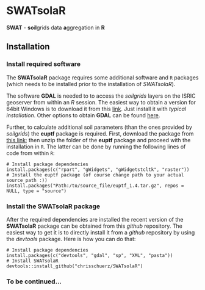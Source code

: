 # SWATsolaR
**SWAT** - **so**i**l**grids data **a**ggregation in **R**


## Installation

### Install required software
The **SWATsolaR** package requires some additional software and `R` packages (which needs to be installed prior to the installation of *SWATsolaR*). 

The software **GDAL** is needed to to access the *soilgrids* layers on the ISRIC geoserver from within an *R* session. The easiest way to obtain a version for 64bit Windows is to download it from this [link](http://download.gisinternals.com/sdk/downloads/release-1800-x64-gdal-2-1-3-mapserver-7-0-4/gdal-201-1800-x64-core.msi). Just install it with *typical installation*. Other options to obtain **GDAL** can be found [here](https://trac.osgeo.org/gdal/wiki/DownloadingGdalBinaries).

Further, to calculate additional soil parameters (than the ones provided by *soilgrids*) the **euptf** package is required. First, download the package from [this link](http://eusoils.jrc.ec.europa.eu/public_path/shared_folder/themes/euptf.zip); then  unzip the folder of the **euptf** package and proceed with the installation in `R`. The latter can be done by running the following lines of code from within `R`:
```{r}
# Install package dependencies
install.packages(c("rpart", "gWidgets", "gWidgetstcltk", "raster"))
# Install the euptf package (of course change path to your actual source path :))
install.packages("Path:/to/source_file/euptf_1.4.tar.gz", repos = NULL, type = "source")
```

### Install the SWATsolaR package
After the required dependencies are installed the recent version of the **SWATsolaR** package can be obtained from this *github* repository. The easiest way to get it is to directly install it from a *github* repository by using the *devtools* package. Here is how you can do that:
```{r}
# Install package dependencies
install.packages(c("devtools", "gdal", "sp", "XML", "pasta"))
# Install SWATsolaR
devtools::install_github("chrisschuerz/SWATsolaR")
```

### To be continued...
